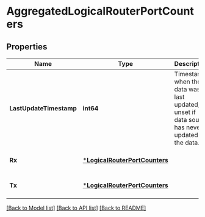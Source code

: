 # AggregatedLogicalRouterPortCounters

## Properties
Name | Type | Description | Notes
------------ | ------------- | ------------- | -------------
**LastUpdateTimestamp** | **int64** | Timestamp when the data was last updated; unset if data source has never updated the data. | [optional] [default to null]
**Rx** | [***LogicalRouterPortCounters**](LogicalRouterPortCounters.md) |  | [optional] [default to null]
**Tx** | [***LogicalRouterPortCounters**](LogicalRouterPortCounters.md) |  | [optional] [default to null]

[[Back to Model list]](../README.md#documentation-for-models) [[Back to API list]](../README.md#documentation-for-api-endpoints) [[Back to README]](../README.md)

